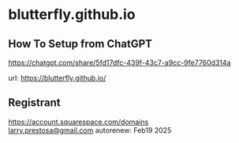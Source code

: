 # blutterfly.github.io

## How To Setup from ChatGPT
https://chatgpt.com/share/5fd17dfc-439f-43c7-a9cc-9fe7760d314a

url: https://blutterfly.github.io/

## Registrant
https://account.squarespace.com/domains  
larry.prestosa@gmail.com
autorenew:  Feb19 2025
